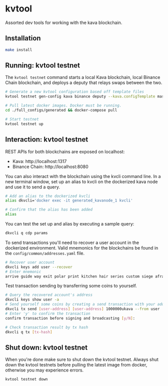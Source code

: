 # kvtool

Assorted dev tools for working with the kava blockchain.

## Installation

```bash
make install
```

## Running: kvtool testnet

The `kvtool testnet` command starts a local Kava blockchain, local Binance Chain blockchain, and deploys a deputy that relays swaps between the two.

```bash
# Generate a new kvtool configuration based off template files
kvtool testnet gen-config kava binance deputy --kava.configTemplate master

# Pull latest docker images. Docker must be running.
cd ./full_configs/generated && docker-compose pull

# Start testnet
kvtool testnet up
```

## Interaction: kvtool testnet

REST APIs for both blockchains are exposed on localhost:
- Kava: http://localhost:1317
- Binance Chain: http://localhost:8080

You can also interact with the blockchain using the kvcli command line. In a new terminal window, set up an alias to kvcli on the dockerized kava node and use it to send a query.

```bash
# Add an alias to the dockerized kvcli
alias dkvcli='docker exec -it generated_kavanode_1 kvcli'

# Confirm that the alias has been added
alias
```

You can test the set up and alias by executing a sample query:

```bash
dkvcli q cdp params
```

To send transactions you'll need to recover a user account in the dockerized environment. Valid mnemonics for the blockchains be found in the `config/common/addresses.yaml` file.

```bash
# Recover user account
dkvcli keys add user --recover
# Enter mnemonic
arrive guide way exit polar print kitchen hair series custom siege afraid shrug crew fashion mind script divorce pattern trust project regular robust safe
```

Test transaction sending by transferring some coins to yourself.
```bash
# Query the recovered account's address
dkvcli keys show user -a
# Send yourself some coins by creating a send transaction with your address as both sender and receiver
dkvcli tx send [user-address] [user-address] 1000000ukava --from user
# Enter 'y' to confirm the transaction
confirm transaction before signing and broadcasting [y/N]:

# Check transaction result by tx hash
dkvcli q tx [tx-hash]
```

## Shut down: kvtool testnet

When you're done make sure to shut down the kvtool testnet. Always shut down the kvtool testnets before pulling the latest image from docker, otherwise you may experience errors.

```bash
kvtool testnet down
```
